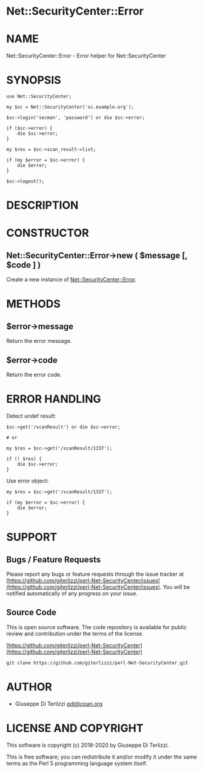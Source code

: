 # Net::SecurityCenter::Error
# NAME

Net::SecurityCenter::Error - Error helper for Net::SecurityCenter

# SYNOPSIS

    use Net::SecurityCenter;

    my $sc = Net::SecurityCenter('sc.example.org');

    $sc->login('secman', 'password') or die $sc->error;

    if ($sc->error) {
        die $sc->error;
    }

    my $res = $sc->scan_result->list;

    if (my $error = $sc->error) {
        die $error;
    }

    $sc->logout();

# DESCRIPTION

# CONSTRUCTOR

## Net::SecurityCenter::Error->new ( $message \[, $code \] )

Create a new instance of [Net::SecurityCenter::Error](https://metacpan.org/pod/Net%3A%3ASecurityCenter%3A%3AError).

# METHODS

## $error->message

Return the error message.

## $error->code

Return the error code.

# ERROR HANDLING

Detect undef result:

    $sc->get('/scanResult') or die $sc->error;

    # or

    my $res = $sc->get('/scanResult/1337');

    if (! $res) {
        die $sc->error;
    }

Use error object:

    my $res = $sc->get('/scanResult/1337');

    if (my $error = $sc->error) {
        die $error;
    }

# SUPPORT

## Bugs / Feature Requests

Please report any bugs or feature requests through the issue tracker
at [https://github.com/giterlizzi/perl-Net-SecurityCenter/issues](https://github.com/giterlizzi/perl-Net-SecurityCenter/issues).
You will be notified automatically of any progress on your issue.

## Source Code

This is open source software.  The code repository is available for
public review and contribution under the terms of the license.

[https://github.com/giterlizzi/perl-Net-SecurityCenter](https://github.com/giterlizzi/perl-Net-SecurityCenter)

    git clone https://github.com/giterlizzi/perl-Net-SecurityCenter.git

# AUTHOR

- Giuseppe Di Terlizzi <gdt@cpan.org>

# LICENSE AND COPYRIGHT

This software is copyright (c) 2018-2020 by Giuseppe Di Terlizzi.

This is free software; you can redistribute it and/or modify it under
the same terms as the Perl 5 programming language system itself.
